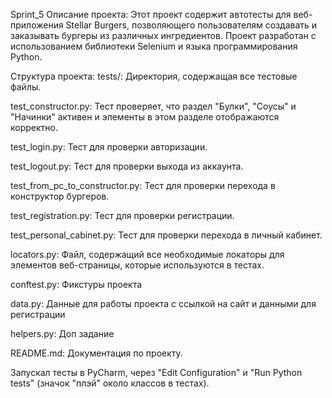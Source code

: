 Sprint_5
Описание проекта: Этот проект содержит автотесты для веб-приложения Stellar Burgers, позволяющего пользователям создавать и заказывать бургеры из различных ингредиентов. Проект разработан с использованием библиотеки Selenium и языка программирования Python.

Структура проекта: tests/: Директория, содержащая все тестовые файлы.

test_constructor.py: Тест проверяет, что раздел "Булки", "Соусы" и "Начинки" активен и элементы в этом разделе отображаются корректно. 

test_login.py: Тест для проверки авторизации. 

test_logout.py: Тест для проверки выхода из аккаунта.

test_from_pc_to_constructor.py: Тест для проверки перехода в конструктор бургеров. 

test_registration.py: Тест для проверки регистрации. 

test_personal_cabinet.py: Тест для проверки перехода в личный кабинет.

locators.py: Файл, содержащий все необходимые локаторы для элементов веб-страницы, которые используются в тестах.

conftest.py: Фикстуры проекта

data.py: Данные для работы проекта с ссылкой на сайт и данными для регистрации

helpers.py:  Доп задание

README.md: Документация по проекту.

Запускал тесты в PyCharm, через "Edit Configuration" и "Run Python tests" (значок "плэй" около классов в тестах).